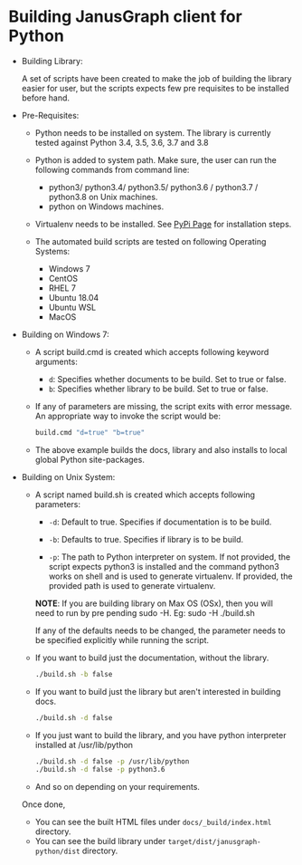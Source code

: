 # Building JanusGraph client for Python

-   Building Library:

    A set of scripts have been created to make the job of building the library easier for user, but the scripts
    expects few pre requisites to be installed before hand. 

-   Pre-Requisites:

    -   Python needs to be installed on system. The library is currently tested against Python
        3.4, 3.5, 3.6, 3.7 and 3.8

    -   Python is added to system path. Make sure, the user can run the following commands from command line:
        -   python3/ python3.4/ python3.5/ python3.6 / python3.7 / python3.8 on Unix machines.
        -   python on Windows machines.

    -   Virtualenv needs to be installed. See [PyPi Page](https://pypi.org/project/virtualenv/) for installation steps.

    -   The automated build scripts are tested on following Operating Systems:
        -   Windows 7
        -   CentOS
        -   RHEL 7
        -   Ubuntu 18.04
        -   Ubuntu WSL
        -   MacOS

-   Building on Windows 7:

    -   A script build.cmd is created which accepts following keyword arguments:
        -   `d`: Specifies whether documents to be build. Set to true or false.
        -   `b`: Specifies whether library to be build. Set to true or false.

    -   If any of parameters are missing, the script exits with error message. 
        An appropriate way to invoke the script would be:
        ```bash
        build.cmd "d=true" "b=true"
        ```

    -   The above example builds the docs, library and also installs to local global Python site-packages.

-   Building on Unix System:

    -   A script named build.sh is created which accepts following parameters:

        -   `-d`: Default to true. Specifies if documentation is to be build.
        
        -   `-b`: Defaults to true. Specifies if library is to be build.
        
        -   `-p`: The path to Python interpreter on system. If not provided, the script expects python3 is installed
             and the command python3 works on shell and is used to generate virtualenv. If provided, the provided path is 
             used to generate virtualenv.

        **NOTE**: If you are building library on Max OS (OSx), then you will need to run by pre pending sudo -H. 
        Eg: sudo -H ./build.sh

        If any of the defaults needs to be changed, the parameter needs to be specified explicitly while running the script.
    
    -   If you want to build just the documentation, without the library.
        ```bash
        ./build.sh -b false
        ```
        
    -   If you want to build just the library but aren't interested in building docs.
        ```bash
        ./build.sh -d false
        ```
        
    -   If you just want to build the library, and you have python interpreter installed at /usr/lib/python
	
        ```bash
        ./build.sh -d false -p /usr/lib/python
        ./build.sh -d false -p python3.6
        ```
        
    -   And so on depending on your requirements.

    Once done,
    -   You can see the built HTML files under `docs/_build/index.html` directory.
    -   You can see the build library under `target/dist/janusgraph-python/dist` directory.

